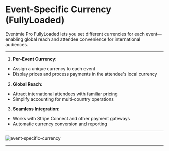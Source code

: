 <!--
Meta Description: Learn how to set event-specific currencies in Eventmie Pro FullyLoaded. Guide for enabling multiple currencies for international events in your Laravel event management platform.
Meta Keywords: event-specific currency, multiple currencies, Eventmie Pro FullyLoaded, Laravel currency settings, international events, event management, multi-currency, Classiebit
-->

# Event-Specific Currency (FullyLoaded)

Eventmie Pro FullyLoaded lets you set different currencies for each event—enabling global reach and attendee convenience for international audiences.

---

1. **Per-Event Currency:**
  - Assign a unique currency to each event
  - Display prices and process payments in the attendee's local currency
2. **Global Reach:**
  - Attract international attendees with familiar pricing
  - Simplify accounting for multi-country operations
3. **Seamless Integration:**
  - Works with Stripe Connect and other payment gateways
  - Automatic currency conversion and reporting


---

![event-specific-currency](/images/v3/Event-specific-currency-image-38.webp "event-specific-currency")

---
